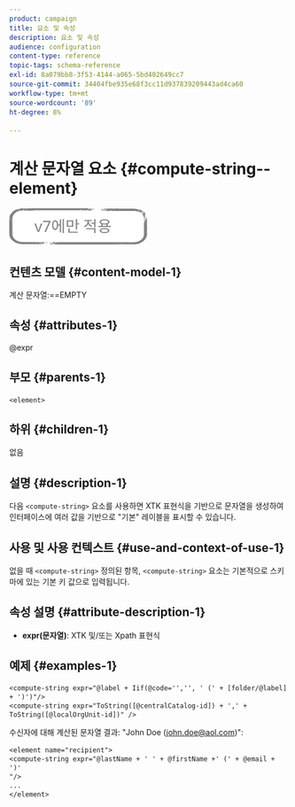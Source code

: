 ```yaml
---
product: campaign
title: 요소 및 속성
description: 요소 및 속성
audience: configuration
content-type: reference
topic-tags: schema-reference
exl-id: 8a079bb8-3f53-4144-a065-5bd402649cc7
source-git-commit: 34404fbe935e68f3cc11d937839209443ad4ca60
workflow-type: tm+mt
source-wordcount: '89'
ht-degree: 8%

---
```


# 계산 문자열 요소 {#compute-string--element}

![](../../../assets/v7-only.svg)

## 컨텐츠 모델 {#content-model-1}

계산 문자열:==EMPTY

## 속성 {#attributes-1}

@expr

## 부모 {#parents-1}

`<element>`

## 하위 {#children-1}

없음

## 설명 {#description-1}

다음 `<compute-string>` 요소를 사용하면 XTK 표현식을 기반으로 문자열을 생성하여 인터페이스에 여러 값을 기반으로 &quot;기본&quot; 레이블을 표시할 수 있습니다.

## 사용 및 사용 컨텍스트 {#use-and-context-of-use-1}

없을 때 `<compute-string>` 정의된 항목, `<compute-string>` 요소는 기본적으로 스키마에 있는 기본 키 값으로 입력됩니다.

## 속성 설명 {#attribute-description-1}

* **expr(문자열)**: XTK 및/또는 Xpath 표현식

## 예제 {#examples-1}

```
<compute-string expr="@label + Iif(@code='','', ' (' + [folder/@label] + ')')"/>  
<compute-string expr="ToString([@centralCatalog-id]) + ',' + ToString([@localOrgUnit-id])" />
```

수신자에 대해 계산된 문자열 결과: &quot;John Doe (john.doe@aol.com)&quot;:

```
<element name="recipient">
<compute-string expr="@lastName + ' ' + @firstName +' (' + @email + ')'
"/>
...
</element>
```

